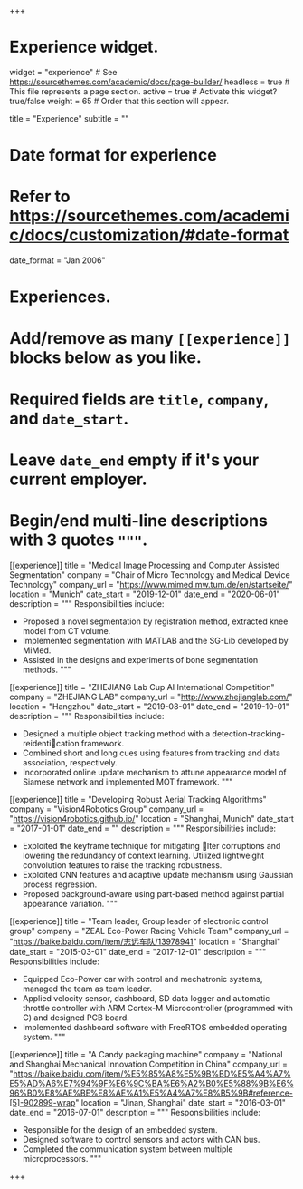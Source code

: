 +++
# Experience widget.
widget = "experience"  # See https://sourcethemes.com/academic/docs/page-builder/
headless = true  # This file represents a page section.
active = true  # Activate this widget? true/false
weight = 65  # Order that this section will appear.

title = "Experience"
subtitle = ""

# Date format for experience
#   Refer to https://sourcethemes.com/academic/docs/customization/#date-format
date_format = "Jan 2006"

# Experiences.
#   Add/remove as many `[[experience]]` blocks below as you like.
#   Required fields are `title`, `company`, and `date_start`.
#   Leave `date_end` empty if it's your current employer.
#   Begin/end multi-line descriptions with 3 quotes `"""`.

[[experience]]
  title = "Medical Image Processing and Computer Assisted Segmentation"
  company = "Chair of Micro Technology and Medical Device Technology"
  company_url = "https://www.mimed.mw.tum.de/en/startseite/"
  location = "Munich"
  date_start = "2019-12-01"
  date_end = "2020-06-01"
  description = """
  Responsibilities include:

  * Proposed a novel segmentation by registration method, extracted knee model from CT volume.
  * Implemented segmentation with MATLAB and the SG-Lib developed by MiMed.
  * Assisted in the designs and experiments of bone segmentation methods.
  """

[[experience]]
  title = "ZHEJIANG Lab Cup AI International Competition"
  company = "ZHEJIANG LAB"
  company_url = "http://www.zhejianglab.com/"
  location = "Hangzhou"
  date_start = "2019-08-01"
  date_end = "2019-10-01"
  description = """
  Responsibilities include:
  
  * Designed a multiple object tracking method with a detection-tracking-reidentication framework.
  * Combined short and long cues using features from tracking and data association, respectively.
  * Incorporated online update mechanism to attune appearance model of Siamese network and implemented MOT framework.
  """

[[experience]]
  title = "Developing Robust Aerial Tracking Algorithms"
  company = "Vision4Robotics Group"
  company_url = "https://vision4robotics.github.io/"
  location = "Shanghai, Munich"
  date_start = "2017-01-01"
  date_end = ""
  description = """
  Responsibilities include:
  
  * Exploited the keyframe technique for mitigating lter corruptions and lowering the redundancy of context learning. Utilized lightweight convolution features to raise the tracking robustness.
  * Exploited CNN features and adaptive update mechanism using Gaussian process regression.
  * Proposed background-aware using part-based method against partial appearance variation.
  """
  
[[experience]]
  title = "Team leader, Group leader of electronic control group"
  company = "ZEAL Eco-Power Racing Vehicle Team"
  company_url = "https://baike.baidu.com/item/志远车队/13978941"
  location = "Shanghai"
  date_start = "2015-03-01"
  date_end = "2017-12-01"
  description = """
  Responsibilities include:
  
  * Equipped Eco-Power car with control and mechatronic systems, managed the team as team leader.
  * Applied velocity sensor, dashboard, SD data logger and automatic throttle controller with ARM
Cortex-M Microcontroller (programmed with C) and designed PCB board.
  * Implemented dashboard software with FreeRTOS embedded operating system.
  """

[[experience]]
  title = "A Candy packaging machine"
  company = "National and Shanghai Mechanical Innovation Competition in China"
  company_url = "https://baike.baidu.com/item/%E5%85%A8%E5%9B%BD%E5%A4%A7%E5%AD%A6%E7%94%9F%E6%9C%BA%E6%A2%B0%E5%88%9B%E6%96%B0%E8%AE%BE%E8%AE%A1%E5%A4%A7%E8%B5%9B#reference-[5]-902899-wrap"
  location = "Jinan, Shanghai"
  date_start = "2016-03-01"
  date_end = "2016-07-01"
  description = """
  Responsibilities include:
  
  * Responsible for the design of an embedded system.
  * Designed software to control sensors and actors with CAN bus.
  * Completed the communication system between multiple microprocessors.
  """


+++
